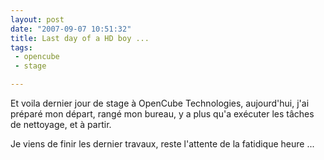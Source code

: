 ```yaml
---
layout: post
date: "2007-09-07 10:51:32"
title: Last day of a HD boy ...
tags:
 - opencube
 - stage

---
```


Et voila dernier jour de stage à OpenCube Technologies, aujourd'hui, j'ai préparé mon départ, rangé mon bureau, y a plus qu'a exécuter les tâches de nettoyage, et à partir.

Je viens de finir les dernier travaux, reste l'attente de la fatidique heure ...
